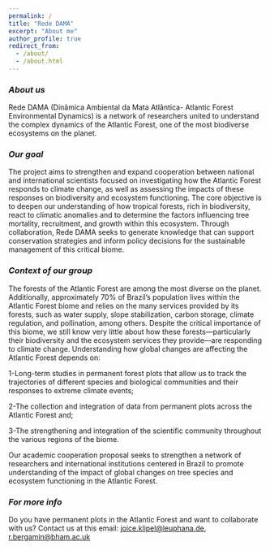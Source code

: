 ```yaml
---
permalink: /
title: "Rede DAMA"
excerpt: "About me"
author_profile: true
redirect_from:
  - /about/
  - /about.html
---
```



### *About us*

Rede DAMA (Dinâmica Ambiental da Mata Atlântica- Atlantic Forest Environmental Dynamics) is a network of researchers united to understand the complex dynamics of the Atlantic Forest, one of the most biodiverse ecosystems on the planet.

### *Our goal*

The project aims to strengthen and expand cooperation between national and international scientists focused on investigating how the Atlantic Forest responds to climate change, as well as assessing the impacts of these responses on biodiversity and ecosystem functioning. The core objective is to deepen our understanding of how tropical forests, rich in biodiversity, react to climatic anomalies and to determine the factors influencing tree mortality, recruitment, and growth within this ecosystem. Through collaboration, Rede DAMA seeks to generate knowledge that can support conservation strategies and inform policy decisions for the sustainable management of this critical biome.

### *Context of our group*

The forests of the Atlantic Forest are among the most diverse on the planet. Additionally, approximately 70% of Brazil’s population lives within the Atlantic Forest biome and relies on the many services provided by its forests, such as water supply, slope stabilization, carbon storage, climate regulation, and pollination, among others. Despite the critical importance of this biome, we still know very little about how these forests—particularly their biodiversity and the ecosystem services they provide—are responding to climate change. Understanding how global changes are affecting the Atlantic Forest depends on:

1-Long-term studies in permanent forest plots that allow us to track the trajectories of different species and biological communities and their responses to extreme climate events;

2-The collection and integration of data from permanent plots across the Atlantic Forest and;

3-The strengthening and integration of the scientific community throughout the various regions of the biome.

Our academic cooperation proposal seeks to strengthen a network of researchers and international institutions centered in Brazil to promote understanding of the impact of global changes on tree species and ecosystem functioning in the Atlantic Forest.

### *For more info*

Do you have permanent plots in the Atlantic Forest and want to collaborate with us? Contact us at this email: joice.klipel@leuphana.de, r.bergamin@bham.ac.uk
